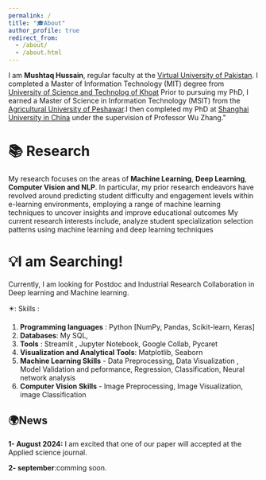 ```yaml
---
permalink: /
title: "🎓About"
author_profile: true
redirect_from: 
  - /about/
  - /about.html
---
```


I am **Mushtaq Hussain**, regular faculty at the [Virtual University of Pakistan](https://www.vu.edu.pk>). I completed a Master of Information Technology (MIT) degree from [University of Science and Technolog of Khoat](https://www.kust.edu.pk) Prior to pursuing my PhD, I earned a Master of Science in Information Technology (MSIT) from the [Agricultural University of Peshawar](https://www.aup.edu.pk).I then completed my   PhD at [Shanghai University in China](https://apply.shu.edu.cn) under the supervision of Professor Wu Zhang."

📚 Research
======
My research focuses on the areas of **Machine Learning**, **Deep Learning**, **Computer Vision and NLP**.  In particular, my prior research endeavors have revolved around predicting student difficulty and engagement levels within e-learning environments, employing a range of machine learning techniques to uncover insights and improve educational outcomes My current research interests include, analyze student specialization selection patterns using machine learning and deep learning techniques

💡I am Searching!
======
Currently, I am looking for Postdoc and Industrial Research Collaboration in Deep learning and Machine learning.

✴️: Skills :

1. **Programming languages** : Python [NumPy, Pandas, Scikit-learn, Keras]
2. **Databases**: My SQL,
3. **Tools** : Streamlit , Jupyter Notebook, Google Collab, Pycaret
4. **Visualization and Analytical Tools**: Matplotlib, Seaborn
5. **Machine Learning Skills** - Data Preprocessing, Data Visualization , Model Validation and peformance, Regression, Classification, Neural network analysis
6. **Computer Vision Skills** - Image Preprocessing, Image Visualization, image Classification 

🌍News
------

**1- August 2024:** I am excited that one of our paper will  accepted at the Applied science journal.

**2- september**:comming soon.

